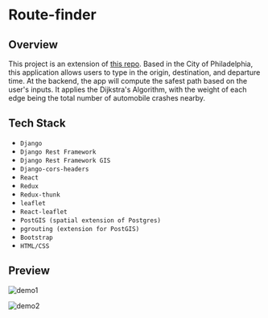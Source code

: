 # Route-finder

## Overview
This project is an extension of [this repo](https://github.com/makwingchi/philly-route-finder).
Based in the City of Philadelphia, this application allows users to type in the origin, destination, and 
departure time. At the backend, the app will compute the safest path based on
the user's inputs. It applies the Dijkstra's Algorithm, with the weight
of each edge being the total number of automobile crashes nearby. 

## Tech Stack
- `Django`
- `Django Rest Framework`
- `Django Rest Framework GIS`
- `Django-cors-headers`
- `React`
- `Redux`
- `Redux-thunk`
- `leaflet`
- `React-leaflet`
- `PostGIS (spatial extension of Postgres)`
- `pgrouting (extension for PostGIS)`
- `Bootstrap`
- `HTML/CSS`

## Preview
![demo1](/01.PNG)

![demo2](/02.PNG)